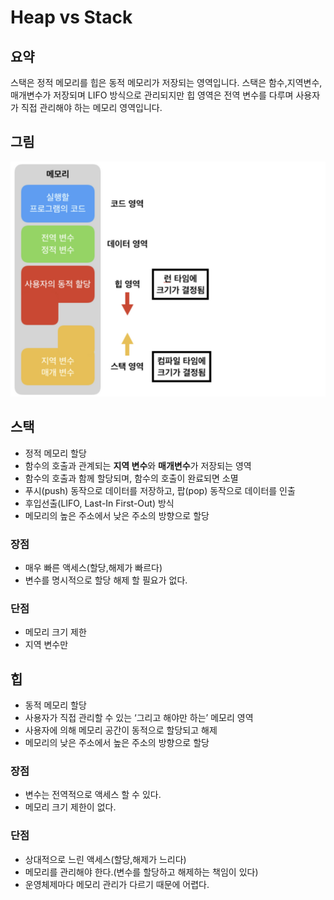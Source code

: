 # Heap vs Stack

## 요약
스택은 정적 메모리를 힙은 동적 메모리가 저장되는 영역입니다.
스택은 함수,지역변수,매개변수가 저장되며 LIFO 방식으로 관리되지만 힙 영역은 전역 변수를 다루며 사용자가 직접 관리해야 하는 메모리 영역입니다.

## 그림
<img src="./Images/stack_heap.png" width="600">

## 스택
* 정적 메모리 할당
* 함수의 호출과 관계되는 **지역 변수**와 **매개변수**가 저장되는 영역
* 함수의 호출과 함께 할당되며, 함수의 호출이 완료되면 소멸
* 푸시(push) 동작으로 데이터를 저장하고, 팝(pop) 동작으로 데이터를 인출
* 후입선출(LIFO, Last-In First-Out) 방식
* 메모리의 높은 주소에서 낮은 주소의 방향으로 할당

### 장점
* 매우 빠른 액세스(할당,해제가 빠르다)
* 변수를 명시적으로 할당 해제 할 필요가 없다.

### 단점
* 메모리 크기 제한
* 지역 변수만

## 힙
* 동적 메모리 할당
* 사용자가 직접 관리할 수 있는 ‘그리고 해야만 하는’ 메모리 영역
* 사용자에 의해 메모리 공간이 동적으로 할당되고 해제
* 메모리의 낮은 주소에서 높은 주소의 방향으로 할당

### 장점
* 변수는 전역적으로 액세스 할 수 있다.
* 메모리 크기 제한이 없다.

### 단점
* 상대적으로 느린 액세스(할당,해제가 느리다)
* 메모리를 관리해야 한다.(변수를 할당하고 해제하는 책임이 있다)
* 운영체제마다 메모리 관리가 다르기 때문에 어렵다.